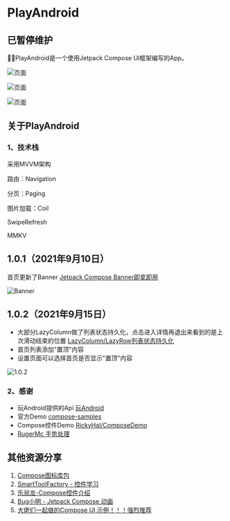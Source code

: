 # PlayAndroid

## 已暂停维护

:rocket::rocket:PlayAndroid是一个使用Jetpack Compose UI框架编写的App。

![页面](https://github.com/linxiangcheer/PlayAndroid/blob/master/github-image/details_1.png)

![页面](https://github.com/linxiangcheer/PlayAndroid/blob/master/github-image/details_2.png)

![页面](https://github.com/linxiangcheer/PlayAndroid/blob/master/github-image/details_3.png)

## 关于PlayAndroid

### 1、技术栈

采用MVVM架构

路由：Navigation

分页：Paging

图片加载：Coil

SwipeRefresh

MMKV



## 1.0.1（2021年9月10日）

首页更新了Banner [Jetpack Compose Banner即拿即用](https://juejin.cn/post/7006230365467574302)

![Banner](https://github.com/linxiangcheer/PlayAndroid/blob/master/github-image/banner.gif)



## 1.0.2（2021年9月15日）

- 大部分LazyColumn做了列表状态持久化，点击进入详情再退出来看到的是上次滑动结束的位置 [LazyColumn/LazyRow列表状态持久化](https://juejin.cn/post/7007793503971328031)
- 首页列表添加"置顶"内容
- 设置页面可以选择首页是否显示"置顶"内容

![1.0.2](https://github.com/linxiangcheer/PlayAndroid/blob/master/github-image/1.0.2.png)



### 2、感谢

- 玩Android提供的Api  [玩Android](https://www.wanandroid.com/)
- 官方Demo [compose-samples](https://github.com/android/compose-samples)
- Compose控件Demo [RickyHal/ComposeDemo](https://gitee.com/Rickyal/compose-demo)
- [RugerMc 手势处理](https://juejin.cn/post/6979777894104956935)

## 其他资源分享

1. [Compose图标库包](https://github.com/DevSrSouza/compose-icons)
2. [SmartToolFactory - 控件学习](https://github.com/SmartToolFactory/Jetpack-Compose-Tutorials)
3. [乐翁龙-Compose控件介绍](https://blog.csdn.net/u010976213/category_10622907.html)
4. [Bug小明 - Jetpack Compose 动画](https://juejin.cn/post/6971399722862903310)
5. [大佬们一起做的Compose UI 示例！！！强烈推荐](https://github.com/Gurupreet/ComposeCookBook)
